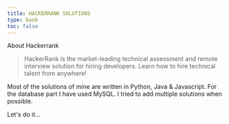 ```yaml
---
title: HACKERRANK SOLUTIONS
type: book
toc: false
---
```


About Hackerrank

> HackerRank is the market-leading technical assessment and remote interview solution for hiring developers. Learn how to hire technical talent from anywhere!

Most of the solutions of mine are written in Python, Java & Javascript. 
For the database part I have used MySQL.
I tried to add multiple solutions when possible.

Let's do it...
